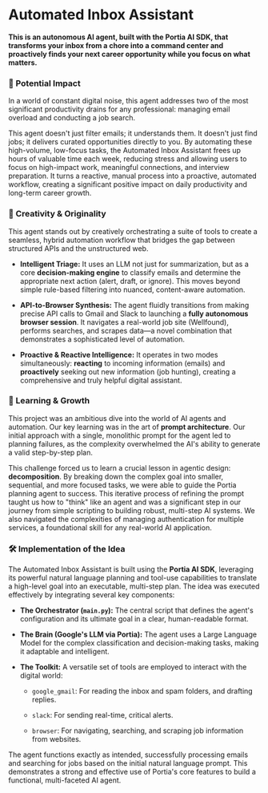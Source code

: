 # Automated Inbox Assistant

**This is an autonomous AI agent, built with the Portia AI SDK, that transforms your inbox from a chore into a command center and proactively finds your next career opportunity while you focus on what matters.**

### 🎯 Potential Impact

In a world of constant digital noise, this agent addresses two of the most significant productivity drains for any professional: managing email overload and conducting a job search.

This agent doesn't just filter emails; it understands them. It doesn't just find jobs; it delivers curated opportunities directly to you. By automating these high-volume, low-focus tasks, the Automated Inbox Assistant frees up hours of valuable time each week, reducing stress and allowing users to focus on high-impact work, meaningful connections, and interview preparation. It turns a reactive, manual process into a proactive, automated workflow, creating a significant positive impact on daily productivity and long-term career growth.

### 🎨 Creativity & Originality

This agent stands out by creatively orchestrating a suite of tools to create a seamless, hybrid automation workflow that bridges the gap between structured APIs and the unstructured web.

* **Intelligent Triage:** It uses an LLM not just for summarization, but as a core **decision-making engine** to classify emails and determine the appropriate next action (alert, draft, or ignore). This moves beyond simple rule-based filtering into nuanced, content-aware automation.

* **API-to-Browser Synthesis:** The agent fluidly transitions from making precise API calls to Gmail and Slack to launching a **fully autonomous browser session**. It navigates a real-world job site (Wellfound), performs searches, and scrapes data—a novel combination that demonstrates a sophisticated level of automation.

* **Proactive & Reactive Intelligence:** It operates in two modes simultaneously: **reacting** to incoming information (emails) and **proactively** seeking out new information (job hunting), creating a comprehensive and truly helpful digital assistant.

### 🌱 Learning & Growth

This project was an ambitious dive into the world of AI agents and automation. Our key learning was in the art of **prompt architecture**. Our initial approach with a single, monolithic prompt for the agent led to planning failures, as the complexity overwhelmed the AI's ability to generate a valid step-by-step plan.

This challenge forced us to learn a crucial lesson in agentic design: **decomposition**. By breaking down the complex goal into smaller, sequential, and more focused tasks, we were able to guide the Portia planning agent to success. This iterative process of refining the prompt taught us how to "think" like an agent and was a significant step in our journey from simple scripting to building robust, multi-step AI systems. We also navigated the complexities of managing authentication for multiple services, a foundational skill for any real-world AI application.

### 🛠️ Implementation of the Idea

The Automated Inbox Assistant is built using the **Portia AI SDK**, leveraging its powerful natural language planning and tool-use capabilities to translate a high-level goal into an executable, multi-step plan. The idea was executed effectively by integrating several key components:

* **The Orchestrator (`main.py`):** The central script that defines the agent's configuration and its ultimate goal in a clear, human-readable format.

* **The Brain (Google's LLM via Portia):** The agent uses a Large Language Model for the complex classification and decision-making tasks, making it adaptable and intelligent.

* **The Toolkit:** A versatile set of tools are employed to interact with the digital world:

    * `google_gmail`: For reading the inbox and spam folders, and drafting replies.

    * `slack`: For sending real-time, critical alerts.

    * `browser`: For navigating, searching, and scraping job information from websites.

The agent functions exactly as intended, successfully processing emails and searching for jobs based on the initial natural language prompt. This demonstrates a strong and effective use of Portia's core features to build a functional, multi-faceted AI agent.
